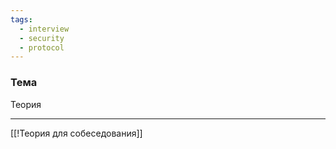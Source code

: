 ```yaml
---
tags:
  - interview
  - security
  - protocol
---
```

### Тема

Теория

---

[[!Теория для собеседования]]